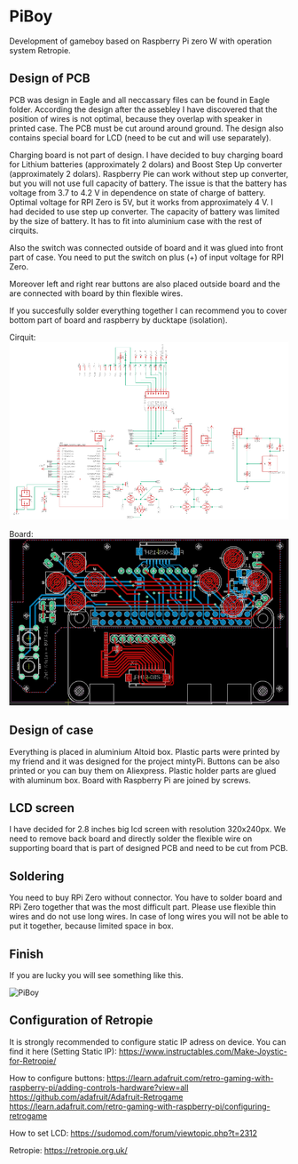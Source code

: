 # PiBoy
Development of gameboy based on Raspberry Pi zero W with operation system Retropie.

## Design of PCB
PCB was design in Eagle and all neccassary files can be found in Eagle folder. According the design after the assebley I have discovered that the position of wires is not optimal, because they overlap with speaker in printed case. The PCB must be cut around around ground. The design also contains special board for LCD (need to be cut and will use separately). 

Charging board is not part of design. I have decided to buy charging board for Lithium batteries (approximately 2 dolars) and Boost Step Up converter (approximately 2 dolars). Raspberry Pie can work without step up converter, but you will not use full capacity of battery. The issue is that the battery has voltage from 3.7 to 4.2 V in dependence on state of charge of battery. Optimal voltage for RPI Zero is 5V, but it works from approximately 4 V. I had decided to use step up converter. The capacity of battery was limited by the size of battery. It has to fit into aluminium case with the rest of cirquits. 

Also the switch was connected outside of board and it was glued into front part of case. You need to put the switch on plus (+) of input voltage for RPI Zero.

Moreover left and right  rear buttons are also placed outside board and the are connected with board by thin flexible wires.

If you succesfully solder everything together I can recommend you to cover bottom part of board and raspberry by ducktape (isolation).

Cirquit:
<img src="images/cirquit.png" alt="Cirquit of PiBoy"/>

Board:
<img src="images/board.png" alt="Board of PiBoy"/>


## Design of case
Everything is placed in aluminium Altoid box. Plastic parts were printed by my friend and it was designed for the project mintyPi. Buttons can be also printed or you can buy them on Aliexpress. Plastic holder parts are glued with aluminum box. Board with Raspberry Pi are joined by screws.

## LCD screen
I have decided for 2.8 inches big lcd screen with resolution 320x240px. We need to remove back board and directly solder the flexible wire on supporting board that is part of designed PCB and need to be cut from PCB.

## Soldering
You need to buy RPi Zero without connector. You have to solder board and RPi Zero together that was the most difficult part. Please use flexible thin wires and do not use long wires. In case of long wires you will not be able to put it together, because limited space in box.

## Finish
If you are lucky you will see something like this.

<img src="images/piboy.png" alt="PiBoy"/>


## Configuration of Retropie
It is strongly recommended to configure static IP adress on device. You can find it here (Setting Static IP):
https://www.instructables.com/Make-Joystic-for-Retropie/

How to configure buttons:
https://learn.adafruit.com/retro-gaming-with-raspberry-pi/adding-controls-hardware?view=all
https://github.com/adafruit/Adafruit-Retrogame
https://learn.adafruit.com/retro-gaming-with-raspberry-pi/configuring-retrogame

How to set LCD:
https://sudomod.com/forum/viewtopic.php?t=2312

Retropie:
https://retropie.org.uk/
